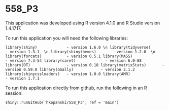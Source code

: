 # 558_P3

This application was developed using R version 4.1.0 and R Studio version 1.4.1717.

To run this application you will need the following libraries:

`library(shiny)             - version 1.6.0 \n
library(tidyverse)         - version 1.3.1  \n
library(shinythemes)       - version 1.2.0  \n
library(forcats)           - version 0.5.1
library(MASS)              - version 7.3-54
library(caret)             - version 6.0-88
library(DT)                - version 0.18
library(matrixStats)       - version 0.59.0
library(GGally)            - version 2.1.2
library(shinycssloaders)   - version 1.0.0
library(AMR)               - version 1.7.1`

To run this application directly from github, run the following in an R session:

`shiny::runGitHub('hkopanski/558_P3', ref = 'main')`
